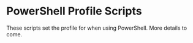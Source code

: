 # PowerShell Profile Scripts
These scripts set the profile for when using PowerShell. More details to come.
